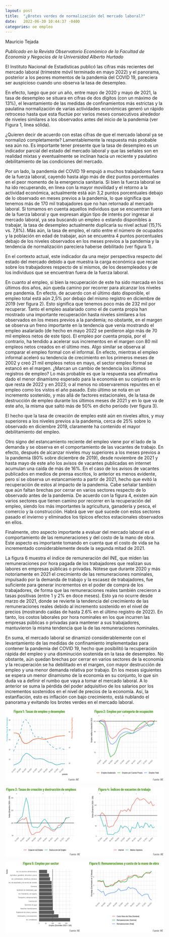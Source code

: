 ```yaml
---
layout: post
title:  "¿Brotes verdes de normalización del mercado laboral?"
date:   2022-06-30 10:44:37 -0400
categories: oe empleo
---
```


Mauricio Tejada

*Publicado en la Revista Observatorio Económico de la Facultad de Economía y Negocios de la Universidad Alberto Hurtado*

El Instituto Nacional de Estadísticas publicó las cifras más recientes del mercado laboral (trimestre móvil terminado en mayo 2022) y el panorama, posterior a los peores momentos de la pandemia del COVID 19, pareciera ser auspicioso cuando uno observa la tasa de desempleo.

En efecto, luego que por un año, entre mayo de 2020 y mayo de 2021, la tasa de desempleo se situara en cifras de dos dígitos (con un máximo de 13%), el levantamiento de las medidas de confinamientos más estrictas y la paulatina normalización de varias actividades económicas generó un rápido retroceso hasta que esta fluctúe por varios meses consecutivos alrededor de niveles similares a los observados antes del inicio de la pandemia (ver Figura 1, línea sólida).

¿Quieren decir de acuerdo con estas cifras de que el mercado laboral ya se normalizó completamente? Lamentablemente la respuesta más probable sea aún no. Es importante tener presente que la tasa de desempleo es un indicador parcial del estado del mercado laboral y que las señales son en realidad mixtas y eventualmente se inclinan hacia un reciente y paulatino debilitamiento de las condiciones del mercado.

Por un lado, la pandemia del COVID 19 empujó a muchos trabajadores fuera de la fuerza laboral, cayendo hasta algo más de diez puntos porcentuales en el peor momento de la emergencia sanitaria. Si bien la fuerza laboral se ha ido recuperando, en línea con la mayor movilidad y el retorno a la actividad económica, actualmente está aún 3,2 puntos porcentuales debajo de lo observado en meses previos a la pandemia, lo que significa que tenemos más de 170 mil trabajadores que no han retornado al mercado laboral. Si tomamos en cuenta aquellos individuos que se encuentran fuera de la fuerza laboral y que expresan algún tipo de interés por ingresar al mercado laboral, ya sea buscando un empleo o estando disponibles a trabajar, la tasa de desempleo actualmente duplicaría su nivel actual (15,1% vs. 7,8%). Más aún, la tasa de empleo, el ratio entre el número de ocupados y la población en edad de trabajar, aún se encuentra 4 puntos porcentuales debajo de los niveles observados en los meses previos a la pandemia y la tendencia de normalización pareciera haberse debilitado (ver figura 1).

En el contexto actual, este indicador da una mejor perspectiva respecto del estado del mercado debido a que muestra la carga económica que recae sobre los trabajadores respecto de sí mismos, de los desempleados y de los individuos que se encuentran fuera de la fuerza laboral.

En cuanto al empleo, si bien la recuperación de este ha sido marcada en los últimos dos años, aún queda camino por recorrer para alcanzar los niveles pre pandemia. En efecto, de acuerdo con el último dato disponible, el empleo total está aún 2,5% por debajo del mismo registro en diciembre de 2019 (ver figura 2). Esto significa que tenemos poco más de 232 mil por recuperar. Tanto el empleo asalariado como el de cuenta propia han mostrado una importante recuperación hasta niveles similares a los observados en los meses previos a la pandemia; no obstante, en el margen se observa un freno importante en la tendencia que venía mostrando el empleo asalariado (de hecho en mayo 2022 se perdieron algo más de 70 mil empleos netos de este tipo). El empleo por cuenta propia, por el contrario, ha tendido a acelerar sus incrementos en el margen con 80 mil empleos netos creados en el último mes. Algo similar se observa al comparar el empleo formal con el informal. En efecto, mientras el empleo informal aceleró su tendencia de crecimiento en los primeros meses de 2002 y creó 21 mil empleos netos en mayo, el sector empleo formal se estancó en el margen. ¿Marcan un cambio de tendencia los últimos registros de empleo? Lo más probable es que la respuesta sea afirmativa dado el menor dinamismo esperado para la economía en su conjunto en lo que resta de 2022 y en 2023; o al menos no observaremos repuntes en el empleo como los vistos el año pasado. Esto último se nota en un incremento sostenido, y más allá de factores estacionales, de la tasa de destrucción de empleo durante los últimos meses de 2021 y en lo que va de este año, la misma que saltó más de 50% en dicho periodo (ver figura 3).

El hecho que la tasa de creación de empleo esté aún en niveles altos, y muy superiores a los niveles previos a la pandemia, cerca de 25% sobre lo observado en diciembre 2019, claramente ha contenido el mayor debilitamiento del empleo.

Otro signo del estancamiento reciente del empleo viene por el lado de la demanda y se observa en el comportamiento de las vacantes de trabajo. En efecto, después de alcanzar niveles muy superiores a los meses previos a la pandemia (80% sobre diciembre de 2019), desde noviembre de 2021 y hasta mayo de este año los avisos de vacantes publicadas en internet acumulan una caída de más de 16%. En el caso de los avisos de vacantes publicados en medios de prensa escritos, lo anterior es menos evidente, pero sí se observa un estancamiento a partir de 2021, hecho que evitó la recuperación de estos al impacto de la pandemia. Cabe señalar también que aún faltan brechas por cerrar en varios sectores respecto de lo observado antes de la pandemia. De acuerdo con la figura 4, existen aún varios sectores que tienen camino por recorrer en la recuperación del empleo, siendo los más importantes la agricultura, ganadería y pesca, el comercio y la construcción. Habrá que ver qué sucede con estos sectores pasado el invierno y eliminados los típicos efectos estacionales observados en ellos.

Finalmente, otro aspecto importante a evaluar del mercado laboral es el comportamiento de las remuneraciones y del costo de la mano de obra. Este aspecto es importante tomando en cuenta que el costo de vida se ha incrementado considerablemente desde la segunda mitad de 2021.

La figura 6 muestra el índice de remuneración del INE, que miden las remuneraciones por hora pagada de los trabajadores que realizan sus labores en empresas públicas o privadas. Nótese que durante 2020 y más notoriamente en 2021 el crecimiento de las remuneraciones nominales, impulsado por la demanda de trabajo y la escasez de trabajadores, fue suficiente para generar incrementos en el poder de compra de los trabajadores, de forma que las remuneraciones reales también crecieron a tasas positivas (entre 1 y 2% en doce meses). Esto ya no ocurre desde marzo de 2021, donde se revierte la tendencia del crecimiento de las remuneraciones reales debido al incremento sostenido en el nivel de precios (mostrando caídas de hasta 2.6% en el último registro de 2022). En tanto, los costos laborales por hora nominales en los que incurren las empresas públicas o privadas para mantener a sus trabajadores, mantuvieron la misma tendencia que la de las remuneraciones nominales.

En suma, el mercado laboral se dinamizó considerablemente con el levantamiento de las medidas de confinamiento implementadas para contener la pandemia del COVID 19, hecho que posibilitó la recuperación rápida del empleo y una disminución sostenida en la tasa de desempleo. No obstante, aún quedan brechas por cerrar en varios sectores de la economía y la recuperación se ha debilitado en el margen, con mayor destrucción de empleo y una menor demanda relativa por trabajo. En los meses siguientes se espera un menor dinamismo de la economía en su conjunto, lo que sin duda va a definir el rumbo que vaya a tomar el mercado laboral. A lo anterior se suma la pérdida del poder adquisitivo de los salarios por los incrementos sostenidos en el nivel de precios de la economía. Así, la estanflación, esto es inflación con bajo crecimiento, está nublando el panorama y evitando los brotes verdes en el mercado laboral.

![](/assets/img_posts/brotes_fig1.png)

![](/assets/img_posts/brotes_fig2.png)

![](/assets/img_posts/brotes_fig3.png)